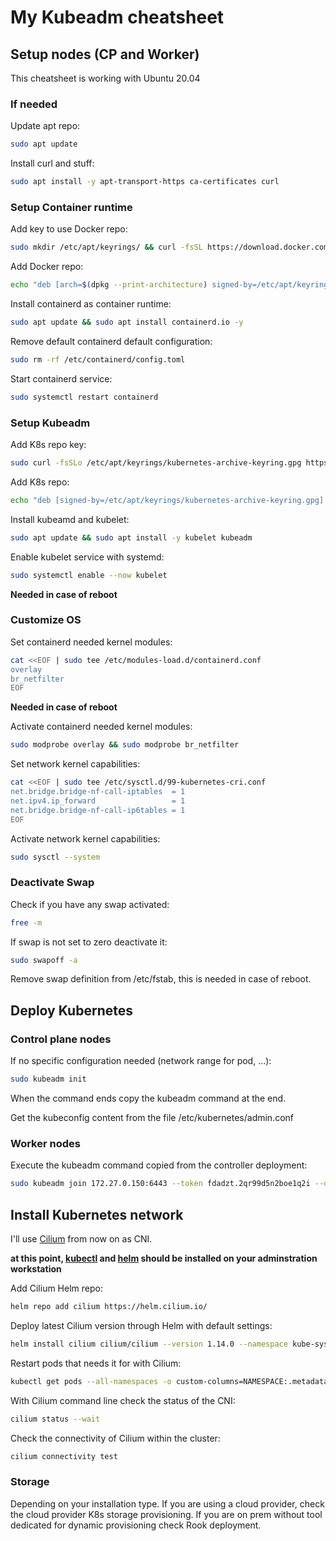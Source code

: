 # My Kubeadm cheatsheet

## Setup nodes (CP and Worker)

This cheatsheet is working with Ubuntu 20.04

### If needed

Update apt repo:

```bash
sudo apt update
```

Install curl and stuff:

```bash
sudo apt install -y apt-transport-https ca-certificates curl
```

### Setup Container runtime

Add key to use Docker repo:

```bash
sudo mkdir /etc/apt/keyrings/ && curl -fsSL https://download.docker.com/linux/ubuntu/gpg | sudo gpg --dearmor -o /etc/apt/keyrings/docker.gpg
```

Add Docker repo:

```bash
echo "deb [arch=$(dpkg --print-architecture) signed-by=/etc/apt/keyrings/docker.gpg] https://download.docker.com/linux/ubuntu $(lsb_release -cs) stable" | sudo tee /etc/apt/sources.list.d/docker.list > /dev/null
```

Install containerd as container runtime:

```bash
sudo apt update && sudo apt install containerd.io -y
```

Remove default containerd default configuration:

```bash
sudo rm -rf /etc/containerd/config.toml
```

Start containerd service:

```bash
sudo systemctl restart containerd
```

### Setup Kubeadm

Add K8s repo key:

```bash
sudo curl -fsSLo /etc/apt/keyrings/kubernetes-archive-keyring.gpg https://dl.k8s.io/apt/doc/apt-key.gpg
```

Add K8s repo:
```bash
echo "deb [signed-by=/etc/apt/keyrings/kubernetes-archive-keyring.gpg] https://apt.kubernetes.io/ kubernetes-xenial main" | sudo tee /etc/apt/sources.list.d/kubernetes.list
```

Install kubeamd and kubelet:

```bash
sudo apt update && sudo apt install -y kubelet kubeadm
```

Enable kubelet service with systemd:

```bash
sudo systemctl enable --now kubelet
```

**Needed in case of reboot**

### Customize OS

Set containerd needed kernel modules:

```bash
cat <<EOF | sudo tee /etc/modules-load.d/containerd.conf
overlay
br_netfilter
EOF
```

**Needed in case of reboot**

Activate containerd needed kernel modules:

```bash
sudo modprobe overlay && sudo modprobe br_netfilter
```

Set network kernel capabilities:

```bash
cat <<EOF | sudo tee /etc/sysctl.d/99-kubernetes-cri.conf
net.bridge.bridge-nf-call-iptables  = 1
net.ipv4.ip_forward                 = 1
net.bridge.bridge-nf-call-ip6tables = 1
EOF
```

Activate network kernel capabilities:

```bash
sudo sysctl --system
```

### Deactivate Swap ###

Check if you have any swap activated:

```bash
free -m
```

If swap is not set to zero deactivate it:

```bash
sudo swapoff -a
```

Remove swap definition from /etc/fstab, this is needed in case of reboot.

## Deploy Kubernetes

### Control plane nodes

If no specific configuration needed (network range for pod, ...):

```bash
sudo kubeadm init
```

When the command ends copy the kubeadm command at the end.

Get the kubeconfig content from the file /etc/kubernetes/admin.conf

### Worker nodes

Execute the kubeadm command copied from the controller deployment:

```bash
sudo kubeadm join 172.27.0.150:6443 --token fdadzt.2qr99d5n2boe1q2i --discovery-token-ca-cert-hash sha256:994bc9a0d431b3fadeae932961f147071151ab058af3ae744408d50416da1e70
```

## Install Kubernetes network

I'll use [Cilium](https://docs.cilium.io/en/stable/installation/k8s-install-helm/) from now on as CNI.

**at this point, [kubectl](https://kubernetes.io/docs/tasks/tools/#kubectl) and [helm](https://helm.sh/docs/intro/install/) should be installed on your adminstration workstation**

Add Cilium Helm repo:

```bash
helm repo add cilium https://helm.cilium.io/
```

Deploy latest Cilium version through Helm with default settings:

```bash
helm install cilium cilium/cilium --version 1.14.0 --namespace kube-system
```

Restart pods that needs it for with Cilium:

```bash
kubectl get pods --all-namespaces -o custom-columns=NAMESPACE:.metadata.namespace,NAME:.metadata.name,HOSTNETWORK:.spec.hostNetwork --no-headers=true | grep '<none>' | awk '{print "-n "$1" "$2}' | xargs -L 1 -r kubectl delete pod
```

With Cilium command line check the status of the CNI:

```bash
cilium status --wait
```

Check the connectivity of Cilium within the cluster:

```bash
cilium connectivity test
```

### Storage

Depending on your installation type.
If you are using a cloud provider, check the cloud provider K8s storage provisioning.
If you are on prem without tool dedicated for dynamic provisioning check Rook deployment.